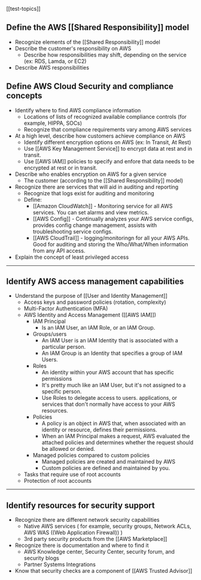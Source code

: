 [[test-topics]]

## Define the AWS [[Shared Responsibility]] model
- Recognize elements of the [[Shared Responsibility]] model
- Describe the customer's responsibility on AWS
	- Describe how responsibilities may shift, depending on the service (ex: RDS, Lamda, or EC2)
- Describe AWS responsibilities

## Define AWS Cloud Security and compliance concepts
- Identify where to find AWS compliance information
	- Locations of lists of recognized available compliance controls (for example, HIPPA, SOCs)
	- Recognize that compliance requirements vary among AWS services
- At a high level, describe how customers achieve compliance on AWS
	- Identify different encryption options on AWS (ex: In Transit, At Rest)
	- Use [[AWS Key Management Service]] to encrypt data at rest and in transit.
	- Use [[AWS IAM]] policies to specify and enfore that data needs to be encrypted at rest or in transit.
- Describe who enables encryption on AWS for a given service
	- The customer (according to the [[Shared Responsibility]] model)
- Recognize there are services that will aid in auditing and reporting
	- Recognize that logs exist for auditing and monitoring
	- Define:
		- [[Amazon CloudWatch]] - Monitoring service for all AWS services. You can set alarms and view metrics.
		- [[AWS Config]] - Continually analyzes your AWS service configs, provides config change management, assists with troubleshooting service configs.
		- [[AWS CloudTrail]] - logging/monitoringn for all your AWS APIs. Good for auditing and storing the Who/What/When information from any API access.
- Explain the concept of least privileged access

---

## Identify AWS access management capabilities
- Understand the purpose of [[User and Identity Management]]
	- Access keys and password policies (rotation, complexity)
	- Multi-Factor Authentication (MFA)
	- AWS Identity and Access Management ([[AWS IAM]])
		- IAM Principal
			- Is an IAM User, an IAM Role, or an IAM Group.
		- Groups/users
			- An IAM User is an IAM Identity that is associated with a particular person.
			- An IAM Group is an Identity that specifies a group of IAM Users.
		- Roles
			- An identity within your AWS account that has specific permissions
			- It's pretty much like an IAM User, but it's not assigned to a specific person.
			- Use Roles to delegate access to users. applications, or services that don't normally have access to your AWS resources.
		- Policies
			- A policy is an object in AWS that, when associated with an identity or resource, defines their permissions.
			- When an IAM Principal makes a request, AWS evaluated the attached policies and determines whether the request should be allowed or denied.
		- Managed policies compared to custom policies
			- Managed policies are created and maintained by AWS
			- Custom policies are defined and maintained by you.
	- Tasks that require use of root accounts
	- Protection of root accounts

---

## Identify resources for security support
- Recognize there are different network security capabilities
	- Native AWS services ( for example, security groups, Network ACLs, AWS WAS ((Web Application Firewall)) )
	- 3rd party security products from the [[AWS Marketplace]]
- Recognize there is documentation and where to find it
	- AWS Knowledge center, Security Center, security forum, and security blogs
	- Partner Systems Integrations
- Know that security checks are a component of [[AWS Trusted Advisor]]